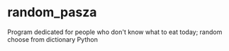 # random_pasza
Program dedicated for people who don't know what to eat today; random choose from dictionary Python
